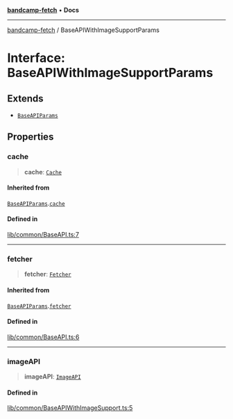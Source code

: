 [**bandcamp-fetch**](../README.md) • **Docs**

***

[bandcamp-fetch](../README.md) / BaseAPIWithImageSupportParams

# Interface: BaseAPIWithImageSupportParams

## Extends

- [`BaseAPIParams`](BaseAPIParams.md)

## Properties

### cache

> **cache**: [`Cache`](../classes/Cache.md)

#### Inherited from

[`BaseAPIParams`](BaseAPIParams.md).[`cache`](BaseAPIParams.md#cache)

#### Defined in

[lib/common/BaseAPI.ts:7](https://github.com/patrickkfkan/bandcamp-fetch/blob/be622bf87b8ac66e98b356306b6a650b7972970c/src/lib/common/BaseAPI.ts#L7)

***

### fetcher

> **fetcher**: [`Fetcher`](../classes/Fetcher.md)

#### Inherited from

[`BaseAPIParams`](BaseAPIParams.md).[`fetcher`](BaseAPIParams.md#fetcher)

#### Defined in

[lib/common/BaseAPI.ts:6](https://github.com/patrickkfkan/bandcamp-fetch/blob/be622bf87b8ac66e98b356306b6a650b7972970c/src/lib/common/BaseAPI.ts#L6)

***

### imageAPI

> **imageAPI**: [`ImageAPI`](../classes/ImageAPI.md)

#### Defined in

[lib/common/BaseAPIWithImageSupport.ts:5](https://github.com/patrickkfkan/bandcamp-fetch/blob/be622bf87b8ac66e98b356306b6a650b7972970c/src/lib/common/BaseAPIWithImageSupport.ts#L5)
